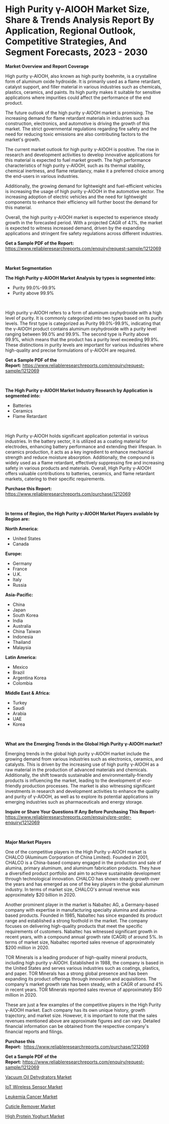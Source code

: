 <p><h1>High Purity γ-AlOOH Market Size, Share & Trends Analysis Report By Application, Regional Outlook, Competitive Strategies, And Segment Forecasts, 2023 - 2030</h1></p><p><strong>Market Overview and Report Coverage</strong></p>
<p><p>High purity γ-AlOOH, also known as high purity boehmite, is a crystalline form of aluminum oxide hydroxide. It is primarily used as a flame retardant, catalyst support, and filler material in various industries such as chemicals, plastics, ceramics, and paints. Its high purity makes it suitable for sensitive applications where impurities could affect the performance of the end product.</p><p>The future outlook of the high purity γ-AlOOH market is promising. The increasing demand for flame retardant materials in industries such as construction, electronics, and automotive is driving the growth of this market. The strict governmental regulations regarding fire safety and the need for reducing toxic emissions are also contributing factors to the market's growth.</p><p>The current market outlook for high purity γ-AlOOH is positive. The rise in research and development activities to develop innovative applications for this material is expected to fuel market growth. The high performance characteristics of high purity γ-AlOOH, such as its thermal stability, chemical inertness, and flame retardancy, make it a preferred choice among the end-users in various industries.</p><p>Additionally, the growing demand for lightweight and fuel-efficient vehicles is increasing the usage of high purity γ-AlOOH in the automotive sector. The increasing adoption of electric vehicles and the need for lightweight components to enhance their efficiency will further boost the demand for this material.</p><p>Overall, the high purity γ-AlOOH market is expected to experience steady growth in the forecasted period. With a projected CAGR of 4.1%, the market is expected to witness increased demand, driven by the expanding applications and stringent fire safety regulations across different industries.</p></p>
<p><strong>Get a Sample PDF of the Report:</strong> <a href="https://www.reliableresearchreports.com/enquiry/request-sample/1212069">https://www.reliableresearchreports.com/enquiry/request-sample/1212069</a></p>
<p>&nbsp;</p>
<p><strong>Market Segmentation</strong></p>
<p><strong>The High Purity γ-AlOOH Market Analysis by types is segmented into:</strong></p>
<p><ul><li>Purity 99.0%-99.9%</li><li>Purity above 99.9%</li></ul></p>
<p>&nbsp;</p>
<p><p>High purity γ-AlOOH refers to a form of aluminum oxyhydroxide with a high level of purity. It is commonly categorized into two types based on its purity levels. The first type is categorized as Purity 99.0%-99.9%, indicating that the γ-AlOOH product contains aluminum oxyhydroxide with a purity level ranging between 99.0% and 99.9%. The second type is Purity above 99.9%, which means that the product has a purity level exceeding 99.9%. These distinctions in purity levels are important for various industries where high-quality and precise formulations of γ-AlOOH are required.</p></p>
<p><strong>Get a Sample PDF of the Report:</strong>&nbsp;<a href="https://www.reliableresearchreports.com/enquiry/request-sample/1212069">https://www.reliableresearchreports.com/enquiry/request-sample/1212069</a></p>
<p>&nbsp;</p>
<p><strong>The High Purity γ-AlOOH Market Industry Research by Application is segmented into:</strong></p>
<p><ul><li>Batteries</li><li>Ceramics</li><li>Flame Retardant</li></ul></p>
<p>&nbsp;</p>
<p><p>High Purity γ-AlOOH holds significant application potential in various industries. In the battery sector, it is utilized as a coating material for electrodes, enhancing battery performance and extending their lifespan. In ceramics production, it acts as a key ingredient to enhance mechanical strength and reduce moisture absorption. Additionally, the compound is widely used as a flame retardant, effectively suppressing fire and increasing safety in various products and materials. Overall, High Purity γ-AlOOH offers valuable contributions to batteries, ceramics, and flame retardant markets, catering to their specific requirements.</p></p>
<p><strong>Purchase this Report:</strong>&nbsp; <a href="https://www.reliableresearchreports.com/purchase/1212069">https://www.reliableresearchreports.com/purchase/1212069</a></p>
<p>&nbsp;</p>
<p><strong>In terms of Region, the High Purity γ-AlOOH Market Players available by Region are:</strong></p>
<p>
    <p> <strong> North America: </strong>
        <ul>
            <li>United States</li>
            <li>Canada</li>
        </ul>
        </p> 
    <p> <strong> Europe: </strong>
        <ul>
            <li>Germany</li>
            <li>France</li>
            <li>U.K.</li>
            <li>Italy</li>
            <li>Russia</li>
        </ul>
        </p> 
    <p> <strong> Asia-Pacific: </strong>
        <ul>
            <li>China</li>
            <li>Japan</li>
            <li>South Korea</li>
            <li>India</li>
            <li>Australia</li>
            <li>China Taiwan</li>
            <li>Indonesia</li>
            <li>Thailand</li>
            <li>Malaysia</li>
        </ul>
        </p> 
    <p> <strong> Latin America: </strong>
        <ul>
            <li>Mexico</li>
            <li>Brazil</li>
            <li>Argentina Korea</li>
            <li>Colombia</li>
        </ul>
        </p> 
    <p> <strong> Middle East & Africa: </strong>
        <ul>
            <li>Turkey</li>
            <li>Saudi</li>
            <li>Arabia</li>
            <li>UAE</li>
            <li>Korea</li>
        </ul>
    </p>
    </p>
<p>&nbsp;</p>
<p><strong>What are the Emerging Trends in the Global High Purity γ-AlOOH market?</strong></p>
<p><p>Emerging trends in the global high purity γ-AlOOH market include the growing demand from various industries such as electronics, ceramics, and catalysts. This is driven by the increasing use of high purity γ-AlOOH as a raw material in the production of advanced materials and chemicals. Additionally, the shift towards sustainable and environmentally-friendly products is influencing the market, leading to the development of eco-friendly production processes. The market is also witnessing significant investments in research and development activities to enhance the quality and purity of γ-AlOOH, as well as to explore its potential applications in emerging industries such as pharmaceuticals and energy storage.</p></p>
<p><strong>Inquire or Share Your Questions If Any Before Purchasing This Report</strong>- <a href="https://www.reliableresearchreports.com/enquiry/pre-order-enquiry/1212069">https://www.reliableresearchreports.com/enquiry/pre-order-enquiry/1212069</a></p>
<p>&nbsp;</p>
<p><strong>Major Market Players</strong></p>
<p><p>One of the competitive players in the High Purity γ-AlOOH market is CHALCO (Aluminum Corporation of China Limited). Founded in 2001, CHALCO is a China-based company engaged in the production and sale of alumina, primary aluminum, and aluminum fabrication products. They have a diversified product portfolio and aim to achieve sustainable development through technological innovation. CHALCO has shown steady growth over the years and has emerged as one of the key players in the global aluminum industry. In terms of market size, CHALCO's annual revenue was approximately $20 billion in 2020.</p><p>Another prominent player in the market is Nabaltec AG, a Germany-based company with expertise in manufacturing specialty alumina and alumina-based products. Founded in 1985, Nabaltec has since expanded its product range and established a strong foothold in the market. The company focuses on delivering high-quality products that meet the specific requirements of customers. Nabaltec has witnessed significant growth in recent years, with a compound annual growth rate (CAGR) of around 5%. In terms of market size, Nabaltec reported sales revenue of approximately $200 million in 2020.</p><p>TOR Minerals is a leading producer of high-quality mineral products, including high purity γ-AlOOH. Established in 1988, the company is based in the United States and serves various industries such as coatings, plastics, and paper. TOR Minerals has a strong global presence and has been expanding its product offerings through innovation and acquisitions. The company's market growth rate has been steady, with a CAGR of around 4% in recent years. TOR Minerals reported sales revenue of approximately $50 million in 2020.</p><p>These are just a few examples of the competitive players in the High Purity γ-AlOOH market. Each company has its own unique history, growth trajectory, and market size. However, it is important to note that the sales revenues mentioned above are approximate figures and can vary. Detailed financial information can be obtained from the respective company's financial reports and filings.</p></p>
<p><strong>Purchase this Report:</strong>&nbsp;&nbsp;<a href="https://www.reliableresearchreports.com/purchase/1212069">https://www.reliableresearchreports.com/purchase/1212069</a></p>
<p></p>
<p><strong>Get a Sample PDF of the Report:</strong>&nbsp;<a href="https://www.reliableresearchreports.com/enquiry/request-sample/1212069">https://www.reliableresearchreports.com/enquiry/request-sample/1212069</a></p>
<p><p><a href="https://github.com/gdfhhhj/Market-Research-Report-List-1/blob/main/vacuum-oil-dehydrators-market.md">Vacuum Oil Dehydrators Market</a></p><p><a href="https://github.com/luckyshygirl/Market-Research-Report-List-1/blob/main/iot-wireless-sensor-market.md">IoT Wireless Sensor Market</a></p><p><a href="https://www.linkedin.com/pulse/leukemia-cancer-market-size-2023-2030-global-industrial-analysis-gbdxe/">Leukemia Cancer Market</a></p><p><a href="https://medium.com/@annarussell1981/cuticle-remover-market-size-growth-forecast-2023-2030-9f324f81ba38">Cuticle Remover Market</a></p><p><a href="https://medium.com/@truly.fight.must/high-protein-yoghurt-market-size-growth-forecast-2023-2030-6afed682a2f8">High Protein Yoghurt Market</a></p></p>